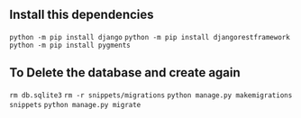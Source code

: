 ## Install this dependencies

`python -m pip install django`
`python -m pip install djangorestframework`
`python -m pip install pygments`

## To Delete the database and create again

`rm db.sqlite3`
`rm -r snippets/migrations`
`python manage.py makemigrations snippets`
`python manage.py migrate `
` `
